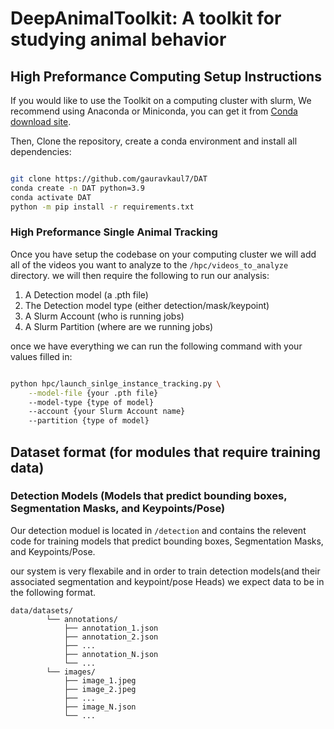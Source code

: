 DeepAnimalToolkit: A toolkit for studying animal behavior
==========================================================================================

## High Preformance Computing Setup Instructions

If you would like to use the Toolkit on a computing cluster with slurm, 
We recommend using Anaconda or Miniconda, you can get it from [Conda download site](https://conda.io/docs/user-guide/install/download.html).

Then, Clone the repository, create a conda environment and install all dependencies:

```bash

git clone https://github.com/gauravkaul7/DAT
conda create -n DAT python=3.9
conda activate DAT
python -m pip install -r requirements.txt

```
### High Preformance Single Animal Tracking

Once you have setup the codebase on your computing cluster we will add all of the 
videos you want to analyze to the ``/hpc/videos_to_analyze`` directory. we will then require the following to run our analysis: 

1. A Detection model (a .pth file)
2. The Detection model type (either detection/mask/keypoint)
3. A Slurm Account (who is running jobs)
4. A Slurm Partition (where are we running jobs)

once we have everything we can run the following command with your values filled in: 

```bash

python hpc/launch_sinlge_instance_tracking.py \
    --model-file {your .pth file}
    --model-type {type of model}
    --account {your Slurm Account name}
    --partition {type of model}

```
  

## Dataset format (for modules that require training data)


### Detection Models (Models that predict bounding boxes, Segmentation Masks, and Keypoints/Pose)

Our detection moduel is located in ``/detection`` and contains the relevent code for training 
models that predict bounding boxes, Segmentation Masks, and Keypoints/Pose.


our system is very flexabile and in order to train detection models(and their 
associated segmentation and keypoint/pose Heads) we expect data to be in the following format.

```
data/datasets/
        └── annotations/
            ├── annotation_1.json
            ├── annotation_2.json
            ├── ...
            ├── annotation_N.json
            └── ...
        └── images/
            ├── image_1.jpeg
            ├── image_2.jpeg
            ├── ...
            ├── image_N.json
            └── ...
```
